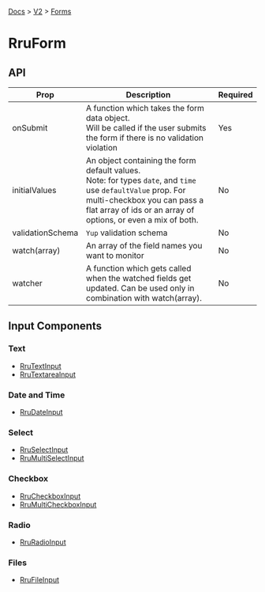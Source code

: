 [Docs](/) > [V2](/docs/v2/get-started) > [Forms](/docs/v2/components/RruForm)


# RruForm

## API

| Prop | Description | Required |
|-|-|-|
| onSubmit | A function which takes the form data object.<br>Will be called if the user submits the form if there is no validation violation | Yes |
| initialValues | An object containing the form default values.<br>Note: for types `date`, and `time` use `defaultValue` prop. For multi-checkbox you can pass a flat array of ids or an array of options, or even a mix of both.  | No |
| validationSchema | `Yup` validation schema | No |
| watch(array) | An array of the field names you want to monitor | No |
| watcher | A function which gets called when the watched fields get updated. Can be used only in combination with watch(array). | No |

## Input Components

### Text
- [RruTextInput](/docs/v2/components/RruTextInput)
- [RruTextareaInput](/docs/v2/components/RruTextareaInput)

### Date and Time
- [RruDateInput](/docs/v2/components/RruDateInput)

### Select
- [RruSelectInput](/docs/v2/components/RruSelectInput)
- [RruMultiSelectInput](/docs/v2/components/RruMultiSelectInput)

### Checkbox
- [RruCheckboxInput](/docs/v2/components/RruCheckboxInput)
- [RruMultiCheckboxInput](/docs/v2/components/RruMultiCheckboxInput)

### Radio
- [RruRadioInput](/docs/v2/components/RruRadioInput)

### Files
- [RruFileInput](/docs/v2/components/RruFileInput)

